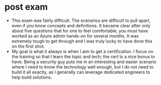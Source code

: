 # post exam
* This exam was fairly difficult.  The scenarios are difficult to pull apart, even if you know concepts and definitions.  It became clear after only about five questions that for one to feel comfortable, you must have worked as an Azure admin hands-on for several months.  It was extremely tough to get through and I was truly lucky to have done this on the first shot.
* My goal is what it always is when I aim to get a certification.  I focus on the training so that I learn the topic and tech; the cert is a nice bonus to have.  Being a security guy puts me in an interesting and easier scenario where I need to know the technology well enough, but I do not need to build it all exactly, as I generally can leverage dedicated engineers to help build solutions.